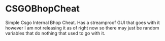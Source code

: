 # CSGOBhopCheat
 
Simple Csgo Internal Bhop Cheat. Has a streamproof GUI that goes with it however I am not releasing it as of right now so there may just be random variables that do nothing that used to go with it.
